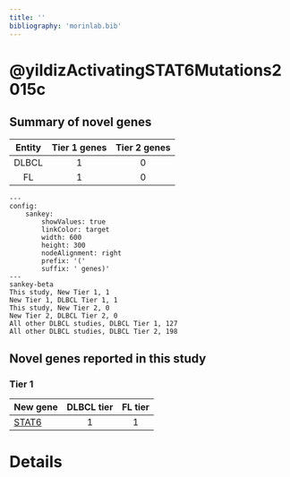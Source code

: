 ```yaml
---
title: ''
bibliography: 'morinlab.bib'
---
```


# @yildizActivatingSTAT6Mutations2015c
## Summary of novel genes

|Entity| Tier 1 genes| Tier 2 genes|
|:-:|:-:|:-:|
|DLBCL|1|0|
|FL|1|0|
```mermaid
---
config:
    sankey:
        showValues: true
        linkColor: target
        width: 600
        height: 300
        nodeAlignment: right
        prefix: '('
        suffix: ' genes)'
---
sankey-beta
This study, New Tier 1, 1
New Tier 1, DLBCL Tier 1, 1
This study, New Tier 2, 0
New Tier 2, DLBCL Tier 2, 0
All other DLBCL studies, DLBCL Tier 1, 127
All other DLBCL studies, DLBCL Tier 2, 198
```

## Novel genes reported in this study

### Tier 1
|New gene|DLBCL tier|FL tier|
|:-|:-:|:-:|
|[STAT6](../STAT6)|1 |1 |


# Details


